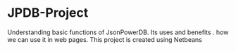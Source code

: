 # JPDB-Project
Understanding basic functions of JsonPowerDB. Its uses and benefits . how we can use it in web pages. This project is created using Netbeans
